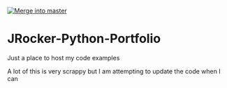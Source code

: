 [![Merge into master](https://github.com/TheRockerfly/JRocker-Python-Portfolio/actions/workflows/python-publish.yml/badge.svg)](https://github.com/TheRockerfly/JRocker-Python-Portfolio/actions/workflows/python-publish.yml)
# JRocker-Python-Portfolio
Just a place to host my code examples

A lot of this is very scrappy but I am attempting to update the code when I can
